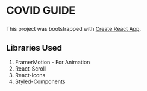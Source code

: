 # COVID GUIDE

### 
This project was bootstrapped with [Create React App](https://github.com/facebook/create-react-app).

## Libraries Used
1. FramerMotion - For Animation
2. React-Scroll
3. React-Icons
4. Styled-Components



